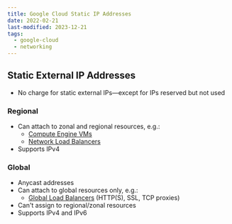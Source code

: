 ```yaml
---
title: Google Cloud Static IP Addresses
date: 2022-02-21
last-modified: 2023-12-21
tags:
  - google-cloud
  - networking
---
```


## Static External IP Addresses

- No charge for static external IPs—except for IPs reserved but not used

### Regional

- Can attach to zonal and regional resources, e.g.:
	- [Compute Engine VMs](notes/Compute%20Engine.md)
	- [Network Load Balancers](notes/Google%20Cloud%20Load%20Balancing.md)
- Supports IPv4

### Global

- Anycast addresses
- Can attach to global resources only, e.g.:
	- [Global Load Balancers](notes/Google%20Cloud%20Load%20Balancing.md) (HTTP(S), SSL, TCP proxies)
- Can't assign to regional/zonal resources
- Supports IPv4 and IPv6
